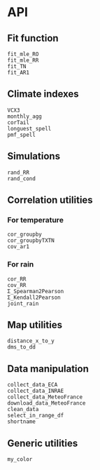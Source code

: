 # API

## Fit function

```@docs
fit_mle_RO
fit_mle_RR
fit_TN
fit_AR1
```

## Climate indexes

```@docs
VCX3
monthly_agg
corTail
longuest_spell
pmf_spell

```

## Simulations

```@docs
rand_RR
rand_cond
```

## Correlation utilities

### For temperature

```@docs
cor_groupby
cor_groupbyTXTN
cov_ar1
```

### For rain

```@docs
cor_RR
cov_RR
Σ_Spearman2Pearson
Σ_Kendall2Pearson
joint_rain
```

## Map utilities

```@docs
distance_x_to_y
dms_to_dd
```

## Data manipulation

```@docs
collect_data_ECA
collect_data_INRAE
collect_data_MeteoFrance 
download_data_MeteoFrance 
clean_data 
select_in_range_df
shortname
```

## Generic utilities

```@docs
my_color
```
